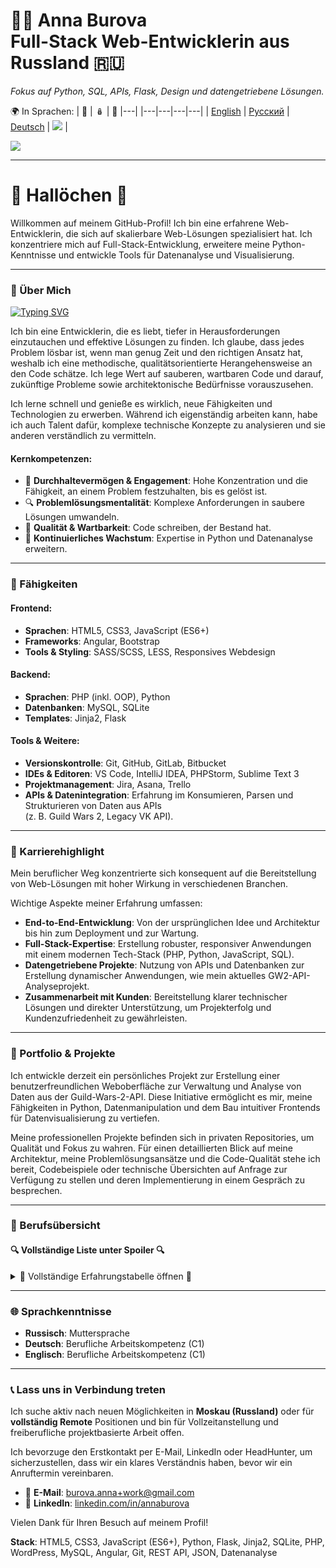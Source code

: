 # 👩‍💻 Anna Burova <br> Full-Stack Web-Entwicklerin aus Russland 🇷🇺

*Fokus auf Python, SQL, APIs, Flask, Design und datengetriebene Lösungen.*

🌍 In Sprachen:
| 💂 | 🪆 | 🥨 |---|
|---|---|---|---|
| [English](README.md) | [Русский](README.ru.md) | [Deutsch](README.de.md) | <img src="https://visitor-badge.laobi.icu/badge?page_id=AnnaBurova.AnnaBurova&" /> |

<img src="https://github-readme-stats.vercel.app/api/top-langs?username=annaburova&show_icons=true&locale=en&layout=compact" />

---

# 🦎 Hallöchen 👋

Willkommen auf meinem GitHub-Profil! Ich bin eine erfahrene Web-Entwicklerin, die sich auf skalierbare Web-Lösungen spezialisiert hat. Ich konzentriere mich auf Full-Stack-Entwicklung, erweitere meine Python-Kenntnisse und entwickle Tools für Datenanalyse und Visualisierung.

---

### 🚀 Über Mich

[![Typing SVG](https://readme-typing-svg.herokuapp.com?color=%2336BCF7&lines=Full-Stack+Web-Entwicklerin)](https://git.io/typing-svg)

Ich bin eine Entwicklerin, die es liebt, tiefer in Herausforderungen einzutauchen und effektive Lösungen zu finden. Ich glaube, dass jedes Problem lösbar ist, wenn man genug Zeit und den richtigen Ansatz hat, weshalb ich eine methodische, qualitätsorientierte Herangehensweise an den Code schätze. Ich lege Wert auf sauberen, wartbaren Code und darauf, zukünftige Probleme sowie architektonische Bedürfnisse vorauszusehen.

Ich lerne schnell und genieße es wirklich, neue Fähigkeiten und Technologien zu erwerben. Während ich eigenständig arbeiten kann, habe ich auch Talent dafür, komplexe technische Konzepte zu analysieren und sie anderen verständlich zu vermitteln.

#### Kernkompetenzen:

- 🎯 **Durchhaltevermögen & Engagement**: Hohe Konzentration und die Fähigkeit, an einem Problem festzuhalten, bis es gelöst ist.
- 🔍 **Problemlösungsmentalität**: Komplexe Anforderungen in saubere Lösungen umwandeln.
- 🎨 **Qualität & Wartbarkeit**: Code schreiben, der Bestand hat.
- 🧠 **Kontinuierliches Wachstum**: Expertise in Python und Datenanalyse erweitern.

---

### 🔧 Fähigkeiten

#### Frontend:

- **Sprachen**: HTML5, CSS3, JavaScript (ES6+)
- **Frameworks**: Angular, Bootstrap
- **Tools & Styling**: SASS/SCSS, LESS, Responsives Webdesign

#### Backend:

- **Sprachen**: PHP (inkl. OOP), Python
- **Datenbanken**: MySQL, SQLite
- **Templates**: Jinja2, Flask

#### Tools & Weitere:

- **Versionskontrolle**: Git, GitHub, GitLab, Bitbucket
- **IDEs & Editoren**: VS Code, IntelliJ IDEA, PHPStorm, Sublime Text 3
- **Projektmanagement**: Jira, Asana, Trello
- **APIs & Datenintegration**: Erfahrung im Konsumieren, Parsen und Strukturieren von Daten aus APIs  
(z. B. Guild Wars 2, Legacy VK API).

---

### 💼 Karrierehighlight

Mein beruflicher Weg konzentrierte sich konsequent auf die Bereitstellung von Web-Lösungen mit hoher Wirkung in verschiedenen Branchen.

Wichtige Aspekte meiner Erfahrung umfassen:

- **End-to-End-Entwicklung**: Von der ursprünglichen Idee und Architektur bis hin zum Deployment und zur Wartung.
- **Full-Stack-Expertise**: Erstellung robuster, responsiver Anwendungen mit einem modernen Tech-Stack (PHP, Python, JavaScript, SQL).
- **Datengetriebene Projekte**: Nutzung von APIs und Datenbanken zur Erstellung dynamischer Anwendungen, wie mein aktuelles GW2-API-Analyseprojekt.
- **Zusammenarbeit mit Kunden**: Bereitstellung klarer technischer Lösungen und direkter Unterstützung, um Projekterfolg und Kundenzufriedenheit zu gewährleisten.

---

### 📂 Portfolio & Projekte

Ich entwickle derzeit ein persönliches Projekt zur Erstellung einer benutzerfreundlichen Weboberfläche zur Verwaltung und Analyse von Daten aus der Guild-Wars-2-API. Diese Initiative ermöglicht es mir, meine Fähigkeiten in Python, Datenmanipulation und dem Bau intuitiver Frontends für Datenvisualisierung zu vertiefen.

Meine professionellen Projekte befinden sich in privaten Repositories, um Qualität und Fokus zu wahren. Für einen detaillierten Blick auf meine Architektur, meine Problemlösungsansätze und die Code-Qualität stehe ich bereit, Codebeispiele oder technische Übersichten auf Anfrage zur Verfügung zu stellen und deren Implementierung in einem Gespräch zu besprechen.

---

### 💼 Berufsübersicht

#### 🔍 Vollständige Liste unter Spoiler 🔍

<details>
  <summary>🧐 Vollständige Erfahrungstabelle öffnen 🧐</summary>

  <br/>

  | Zeitraum | Rolle | Unternehmen | Wichtige Verantwortlichkeiten & Erfolge |
  | :--- | :--- | :--- | :--- |
  | 06/2023 – Heute | **Freelance-Web-Entwicklerin** | Selbstständig | - Entwicklung und Wartung von Websites<br>- Erstellung persönlicher Projekte zur Skills-Expansion |
  | 03/2022 – 05/2023 | **Web-Entwicklungsschülerin** | Eigene Initiative | - Intensivtraining im Full-Stack-Webdevelopment<br>- Praktische Erfahrung mit verschiedenen Technologien und Frameworks |
  | 03/2022 – 05/2023 | **Freelance-Web-Entwicklerin** | **Verschiedene Kunden** | - Bereitstellung von Webentwicklungsdienstleistungen für kleine Unternehmen<br>- Fokus auf maßgeschneiderte Lösungen und Kundenbedürfnisse |
  | 11/2019 – 02/2022 | **Freelance-Web-Entwicklerin** | **MISA International School of Arts** | - Entwicklung und Wartung von Web-Lösungen für die Institution<br>- Zusammenarbeit im Team zur Erstellung eines Online-Auftritts |
  | 09/2018 – 10/2019 | **Software-Entwicklerin** | MAS Management & Software GmbH | - Softwareentwicklung, -design und -implementierung<br>- Erstellung von Architekturen und Datenmodellen für Kunden |
  | 08/2016 – 04/2018 | **Frontend-Entwicklerin** | CHECK24 Vergleichsportal GmbH | - Implementierung von responsivem Webdesign<br>- Erstellung von E-Mail-Vorlagen und Funktionsprüfungen |
  | 03/2015 – 07/2016 | **Frontend- & Backend-Entwicklerin** | DePauli AG | - Frontend: Überarbeitung von Website-Stilen und Erstellung von Produktvorlagen<br>- Backend: Entwicklung von PHP-Skripten für statische Seitengenerierung |
  | 07/2013 – 02/2015 | **Frontend-Entwicklerin** | Windeln.de GmbH | - Website-Tests mit Selenium<br>- Erstellung und Gestaltung von Webseiten; Kundensupport |
  | 09/2012 – 09/2014 | **Web-Entwicklungsschülerin** | SAE Institute München | - Umfassenden Diplomstudiengang in Webentwicklung abgeschlossen<br>- Grundlagenwissen in Frontend- und Backend-Technologien erworben |
  | 09/2008 – 08/2012 | **IT-Systemelektronikerin** | Siemens AG | - Systemadministration: Computereinsatz und Systeminfrastruktur gewährt.<br>- Technische Fachkraft: Montage, Inbetriebnahme und Programmierung von Alarmanlagen; Vor-Ort-Kundendienst und Reparatur. |
</details>

---

### 🌐 Sprachkenntnisse

- **Russisch**: Muttersprache
- **Deutsch**: Berufliche Arbeitskompetenz (C1)
- **Englisch**: Berufliche Arbeitskompetenz (C1)

---

### 📞 Lass uns in Verbindung treten

Ich suche aktiv nach neuen Möglichkeiten in **Moskau (Russland)** oder für **vollständig Remote** Positionen
und bin für Vollzeitanstellung und freiberufliche projektbasierte Arbeit offen.

Ich bevorzuge den Erstkontakt per E-Mail, LinkedIn oder HeadHunter, um sicherzustellen, dass wir ein klares Verständnis haben, bevor wir ein Anruftermin vereinbaren.

- 📧 **E-Mail**: [burova.anna+work@gmail.com](mailto:burova.anna+work@gmail.com)
- 💼 **LinkedIn**: [linkedin.com/in/annaburova](#)

Vielen Dank für Ihren Besuch auf meinem Profil!

**Stack**: HTML5, CSS3, JavaScript (ES6+), Python, Flask, Jinja2, SQLite, PHP, WordPress, MySQL, Angular, Git, REST API, JSON, Datenanalyse
